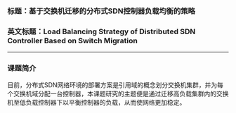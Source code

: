 ### 标题：基于交换机迁移的分布式SDN控制器负载均衡的策略

### 英文标题：Load Balancing Strategy of Distributed SDN Controller Based on Switch Migration

------

### 课题简介

目前，分布式SDN网络环境的部署方案是引用域的概念划分交换机集群，并为每个交换机域分配一台控制器，本课题研究的主题便是通过迁移高负载集群内的交换机至低负载控制器下以平衡控制器的负载，从而使网络更加稳定。
